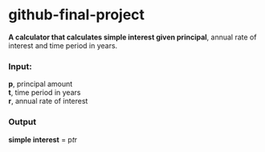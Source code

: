 # github-final-project
__A calculator that calculates simple interest given principal__, annual rate of interest and time period in years.

### Input:
   **p**, principal amount  
   **t**, time period in years  
   **r**, annual rate of interest  
### Output
   **simple interest** = p*t*r  
